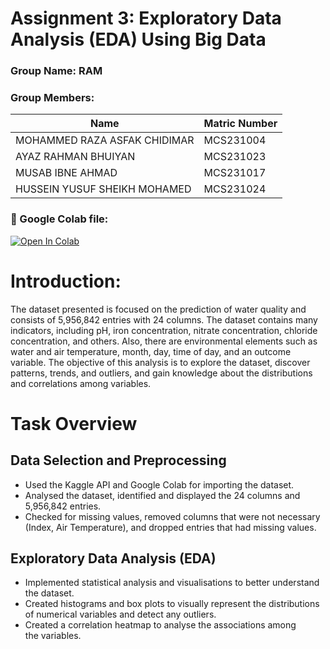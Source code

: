# Assignment 3: Exploratory Data Analysis (EDA) Using Big Data

### Group Name: RAM
### Group Members:

| Name          | Matric Number  | 
| ------------- | -------------- | 
|MOHAMMED RAZA ASFAK CHIDIMAR     | MCS231004       | 
| AYAZ RAHMAN BHUIYAN    | MCS231023       |
|MUSAB IBNE AHMAD  | MCS231017        | 
| HUSSEIN YUSUF SHEIKH MOHAMED   | MCS231024       |

### 📂 Google Colab file:
<a href="https://colab.research.google.com/drive/1K3dfFbObDE34pItBnr86Lp4N3EhvqY7R?usp=sharing" target="_parent">
  <img src="https://colab.research.google.com/assets/colab-badge.svg" alt="Open In Colab"/>
</a>


# Introduction:
The dataset presented is focused on the prediction of water quality and consists of 5,956,842 entries with 24 columns. The dataset contains many indicators, including pH, iron concentration, nitrate concentration, chloride concentration, and others. Also, there are environmental elements such as water and air temperature, month, day, time of day, and an outcome variable. The objective of this analysis is to explore the dataset, discover patterns, trends, and outliers, and gain knowledge about the distributions and correlations among variables.


# Task Overview

## Data Selection and Preprocessing

* Used the Kaggle API and Google Colab for importing the dataset.
* Analysed the dataset, identified and displayed the 24 columns and 5,956,842 entries.
* Checked for missing values, removed columns that were not necessary (Index, Air Temperature), and dropped entries that had missing values. 

## Exploratory Data Analysis (EDA)

* Implemented statistical analysis and visualisations to better understand the dataset.
* Created histograms and box plots to visually represent the distributions of numerical variables and detect any outliers.
* Created a correlation heatmap to analyse the associations among the variables.






